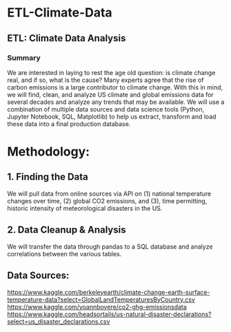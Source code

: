 ETL-Climate-Data
================

## ETL: Climate Data Analysis
### Summary
We are interested in laying to rest the age old question: is climate change real, and if so, what is the cause? Many experts agree that the rise of carbon emissions is a large contributor to climate change. With this in mind, we will find, clean, and analyze US climate and global emissions data for several decades and analyze any trends that may be available. We will use a combination of multiple data sources and data science tools (Python, Jupyter Notebook, SQL, Matplotlib) to help us extract, transform and load these data into a final production database.

Methodology:
============

## 1. Finding the Data
We will pull data from online sources via API on (1) national temperature changes over time, (2) global CO2 emissions, and (3), time permitting, historic intensity of meteorological disasters in the US.

## 2. Data Cleanup & Analysis
We will transfer the data through pandas to a SQL database and analyze correlations between the various tables.

## Data Sources:
https://www.kaggle.com/berkeleyearth/climate-change-earth-surface-temperature-data?select=GlobalLandTemperaturesByCountry.csv
https://www.kaggle.com/yoannboyere/co2-ghg-emissionsdata
https://www.kaggle.com/headsortails/us-natural-disaster-declarations?select=us_disaster_declarations.csv
